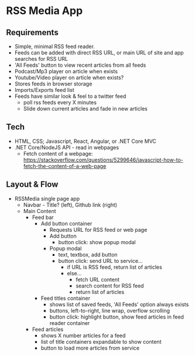 # RSS Media App

## Requirements

- Simple, minimal RSS feed reader.
- Feeds can be added with direct RSS URL, or main URL of site and app searches for RSS URL
- 'All Feeds' button to view recent articles from all feeds
- Podcast/Mp3 player on article when exists
- Youtube/Video player on article when exists?
- Stores feeds in browser storage
- Imports/Exports feed list
- Feeds have similar look & feel to a twitter feed 
  - poll rss feeds every X minutes
  - Slide down current articles and fade in new articles

## Tech

- HTML, CSS; Javascript, React, Angular, or .NET Core MVC
- .NET Core/NodeJS API - read in webpages
  - Fetch content of a webpage: https://stackoverflow.com/questions/5299646/javascript-how-to-fetch-the-content-of-a-web-page

## Layout & Flow
- RSSMedia single page app
  - Navbar - Title? (left), Github link (right)
  - Main Content
    - Feed bar
      - Add button container
        - Requests URL for RSS feed or web page
        - Add button
          - button click: show popup modal
        - Popup modal  
          - text, textbox, add button
          - button click: send URL to service...
            - if URL is RSS feed, return list of articles
            - else...
               - fetch URL content
               - search content for RSS feed
               - return list of articles        
      - Feed titles container
        - shows list of saved feeds, 'All Feeds' option always exists        
        - buttons, left-to-right, line wrap, overflow scrolling
        - button click: highlight button, show feed articles in feed reader container
    - Feed articles
      - shows X number articles for a feed
      - list of title containers expandable to show content
      - button to load more articles from service
      